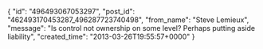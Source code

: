  {
   "id": "496493067053297",
   "post_id": "462493170453287_496287723740498",
   "from_name": "Steve Lemieux",
   "message": "Is control not ownership on some level? Perhaps putting aside liability",
   "created_time": "2013-03-26T19:55:57+0000"
 }
